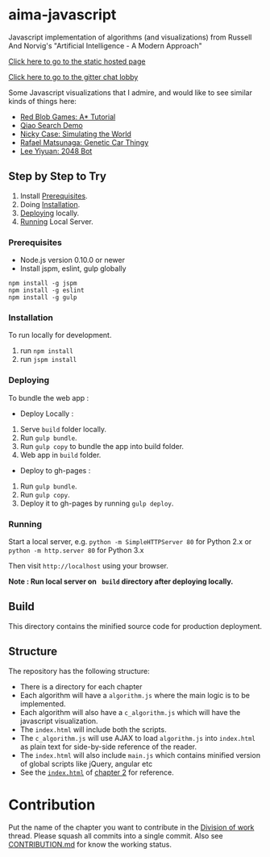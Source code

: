 # aima-javascript
Javascript implementation of algorithms (and visualizations) from Russell And Norvig's "Artificial Intelligence - A Modern Approach"

[Click here to go to the static hosted page](http://aimacode.github.io/aima-javascript/)

[Click here to go to the gitter chat lobby](https://gitter.im/aimacode/Lobby)

Some Javascript visualizations that I admire, and would like to see similar kinds of things here:
- [Red Blob Games: A* Tutorial](http://www.redblobgames.com/pathfinding/a-star/introduction.html)
- [Qiao Search Demo](https://qiao.github.io/PathFinding.js/visual/)
- [Nicky Case: Simulating the World](http://ncase.me/simulating/)
- [Rafael Matsunaga: Genetic Car Thingy](http://rednuht.org/genetic_cars_2/)
- [Lee Yiyuan: 2048 Bot](http://leeyiyuan.github.io/2048ai/)

## Step by Step to Try

1. Install [Prerequisites](#Prerequisites).
2. Doing [Installation](#Installation).
3. [Deploying](#Deploying) locally.
4. [Running](#Running) Local Server.

### Prerequisites

* Node.js version 0.10.0 or newer
* Install jspm, eslint, gulp globally

```
npm install -g jspm
npm install -g eslint
npm install -g gulp

```

### Installation

To run locally for development.

1. run `npm install`
2. run `jspm install`

### Deploying

To bundle the web app :

* Deploy Locally :
1. Serve `build` folder locally.
2. Run `gulp bundle`.
3. Run `gulp copy` to bundle the app into build folder.
4. Web app in `build` folder.

* Deploy to gh-pages :
1. Run `gulp bundle`.
2. Run `gulp copy`.
3. Deploy it to gh-pages by running `gulp deploy`.

### Running

Start a local server, e.g. `python -m SimpleHTTPServer 80` for Python 2.x or `python -m http.server 80` for Python 3.x

Then visit `http://localhost` using your browser.

**Note : Run local server on ` build` directory after deploying locally.**

## Build

This directory contains the minified source code for production deployment.

## Structure

The repository has the following structure:

- There is a directory for each chapter
- Each algorithm will have a `algorithm.js` where the main logic is to be implemented.
- Each algorithm will also have a `c_algorithm.js` which will have the javascript visualization.
- The `index.html` will include both the scripts.
- The `c_algorithm.js` will use AJAX to load `algorithm.js` into `index.html` as plain text for side-by-side reference of the reader.  
- The `index.html` will also include `main.js` which contains minified version of global scripts like jQuery, angular etc
- See the [`index.html`](https://github.com/aimacode/aima-javascript/blob/master/2-Intelligent-Agents/index.html) of [chapter 2](http://ghost---shadow.github.io/aima-javascript/2-Intelligent-Agents/) for reference.

# Contribution

Put the name of the chapter you want to contribute in the [Division of work](https://github.com/aimacode/aima-javascript/issues/27) thread. Please squash all commits into a single commit. Also see [CONTRIBUTION.md](CONTRIBUTION.md) for know the working status.
